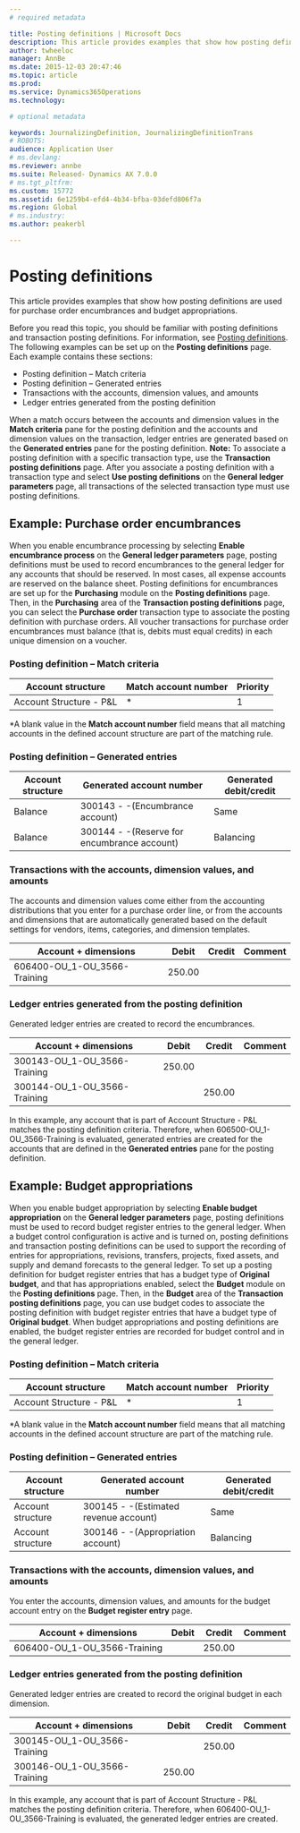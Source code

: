 ```yaml
---
# required metadata

title: Posting definitions | Microsoft Docs
description: This article provides examples that show how posting definitions are used for purchase order encumbrances and budget appropriations.
author: twheeloc
manager: AnnBe
ms.date: 2015-12-03 20:47:46
ms.topic: article
ms.prod: 
ms.service: Dynamics365Operations
ms.technology: 

# optional metadata

keywords: JournalizingDefinition, JournalizingDefinitionTrans
# ROBOTS: 
audience: Application User
# ms.devlang: 
ms.reviewer: annbe
ms.suite: Released- Dynamics AX 7.0.0
# ms.tgt_pltfrm: 
ms.custom: 15772
ms.assetid: 6e1259b4-efd4-4b34-bfba-03defd806f7a
ms.region: Global
# ms.industry: 
ms.author: peakerbl

---
```


# Posting definitions

This article provides examples that show how posting definitions are used for purchase order encumbrances and budget appropriations.

Before you read this topic, you should be familiar with posting definitions and transaction posting definitions. For information, see [Posting definitions](http://ax.help.dynamics.com/en/wiki/about-posting-definitions/). The following examples can be set up on the **Posting definitions** page. Each example contains these sections:

-   Posting definition – Match criteria
-   Posting definition – Generated entries
-   Transactions with the accounts, dimension values, and amounts
-   Ledger entries generated from the posting definition

When a match occurs between the accounts and dimension values in the **Match criteria** pane for the posting definition and the accounts and dimension values on the transaction, ledger entries are generated based on the **Generated entries** pane for the posting definition. **Note:** To associate a posting definition with a specific transaction type, use the **Transaction posting definitions** page. After you associate a posting definition with a transaction type and select **Use posting definitions** on the **General ledger parameters** page, all transactions of the selected transaction type must use posting definitions.

## Example: Purchase order encumbrances
When you enable encumbrance processing by selecting **Enable encumbrance process** on the **General ledger parameters** page, posting definitions must be used to record encumbrances to the general ledger for any accounts that should be reserved. In most cases, all expense accounts are reserved on the balance sheet. Posting definitions for encumbrances are set up for the **Purchasing** module on the **Posting definitions** page. Then, in the **Purchasing** area of the **Transaction posting definitions** page, you can select the **Purchase order** transaction type to associate the posting definition with purchase orders. All voucher transactions for purchase order encumbrances must balance (that is, debits must equal credits) in each unique dimension on a voucher.

### Posting definition – Match criteria

| Account structure       | Match account number | Priority |
|-------------------------|----------------------|----------|
| Account Structure - P&L | \*                   | 1        |

\*A blank value in the **Match account number** field means that all matching accounts in the defined account structure are part of the matching rule.

### Posting definition – Generated entries

| Account structure | Generated account number                    | Generated debit/credit |
|-------------------|---------------------------------------------|------------------------|
| Balance           | 300143 - -(Encumbrance account)             | Same                   |
| Balance           | 300144 - -(Reserve for encumbrance account) | Balancing              |

### Transactions with the accounts, dimension values, and amounts

The accounts and dimension values come either from the accounting distributions that you enter for a purchase order line, or from the accounts and dimensions that are automatically generated based on the default settings for vendors, items, categories, and dimension templates.

| Account + dimensions           | Debit  | Credit | Comment |
|--------------------------------|--------|--------|---------|
| 606400-OU\_1-OU\_3566-Training | 250.00 |        |         |

### Ledger entries generated from the posting definition

Generated ledger entries are created to record the encumbrances.

| Account + dimensions           | Debit  | Credit | Comment |
|--------------------------------|--------|--------|---------|
| 300143-OU\_1-OU\_3566-Training | 250.00 |        |         |
| 300144-OU\_1-OU\_3566-Training |        | 250.00 |         |

In this example, any account that is part of Account Structure - P&L matches the posting definition criteria. Therefore, when 606500-OU\_1-OU\_3566-Training is evaluated, generated entries are created for the accounts that are defined in the **Generated entries** pane for the posting definition.

## Example: Budget appropriations
When you enable budget appropriation by selecting **Enable budget appropriation** on the **General ledger parameters** page, posting definitions must be used to record budget register entries to the general ledger. When a budget control configuration is active and is turned on, posting definitions and transaction posting definitions can be used to support the recording of entries for appropriations, revisions, transfers, projects, fixed assets, and supply and demand forecasts to the general ledger. To set up a posting definition for budget register entries that has a budget type of **Original budget**, and that has appropriations enabled, select the **Budget** module on the **Posting definitions** page. Then, in the **Budget** area of the **Transaction posting definitions** page, you can use budget codes to associate the posting definition with budget register entries that have a budget type of **Original budget**. When budget appropriations and posting definitions are enabled, the budget register entries are recorded for budget control and in the general ledger.

### Posting definition – Match criteria

| Account structure       | Match account number | Priority |
|-------------------------|----------------------|----------|
| Account Structure - P&L | \*                   | 1        |

\*A blank value in the **Match account number** field means that all matching accounts in the defined account structure are part of the matching rule.

### Posting definition – Generated entries

| Account structure | Generated account number              | Generated debit/credit |
|-------------------|---------------------------------------|------------------------|
| Account structure | 300145 - -(Estimated revenue account) | Same                   |
| Account structure | 300146 - -(Appropriation account)     | Balancing              |

### Transactions with the accounts, dimension values, and amounts

You enter the accounts, dimension values, and amounts for the budget account entry on the **Budget register entry** page.

| Account + dimensions           | Debit | Credit | Comment |
|--------------------------------|-------|--------|---------|
| 606400-OU\_1-OU\_3566-Training |       | 250.00 |         |

### Ledger entries generated from the posting definition

Generated ledger entries are created to record the original budget in each dimension.

| Account + dimensions           | Debit  | Credit | Comment |
|--------------------------------|--------|--------|---------|
| 300145-OU\_1-OU\_3566-Training |        | 250.00 |         |
| 300146-OU\_1-OU\_3566-Training | 250.00 |        |         |

In this example, any account that is part of Account Structure - P&L matches the posting definition criteria. Therefore, when 606400-OU\_1-OU\_3566-Training is evaluated, the generated ledger entries are created.



